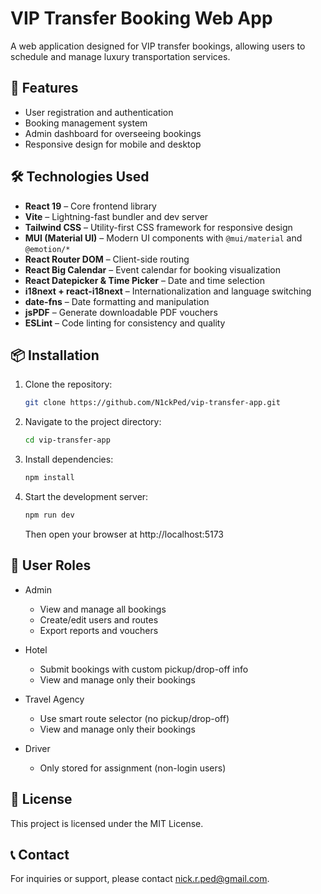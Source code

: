 # VIP Transfer Booking Web App

A web application designed for VIP transfer bookings, allowing users to schedule and manage luxury transportation services.

## 🚀 Features

- User registration and authentication
- Booking management system
- Admin dashboard for overseeing bookings
- Responsive design for mobile and desktop

## 🛠️ Technologies Used

- **React 19** – Core frontend library
- **Vite** – Lightning-fast bundler and dev server
- **Tailwind CSS** – Utility-first CSS framework for responsive design
- **MUI (Material UI)** – Modern UI components with `@mui/material` and `@emotion/*`
- **React Router DOM** – Client-side routing
- **React Big Calendar** – Event calendar for booking visualization
- **React Datepicker & Time Picker** – Date and time selection
- **i18next + react-i18next** – Internationalization and language switching
- **date-fns** – Date formatting and manipulation
- **jsPDF** – Generate downloadable PDF vouchers
- **ESLint** – Code linting for consistency and quality

## 📦 Installation

1. Clone the repository:
   ```bash
   git clone https://github.com/N1ckPed/vip-transfer-app.git
   
2. Navigate to the project directory:
   ```bash
   cd vip-transfer-app
   
3. Install dependencies:
   ```bash
   npm install

4. Start the development server:
   ```bash
   npm run dev
   ```
   Then open your browser at http://localhost:5173

## 🔐 User Roles
- Admin
   - View and manage all bookings
   - Create/edit users and routes
   - Export reports and vouchers

- Hotel
   - Submit bookings with custom pickup/drop-off info
   - View and manage only their bookings

- Travel Agency
   - Use smart route selector (no pickup/drop-off)
   - View and manage only their bookings

- Driver
   - Only stored for assignment (non-login users)

## 📄 License
This project is licensed under the MIT License.

## 📞 Contact
For inquiries or support, please contact nick.r.ped@gmail.com.
